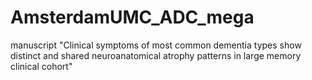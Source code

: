 # AmsterdamUMC_ADC_mega
manuscript "Clinical symptoms of most common dementia types show distinct and shared neuroanatomical atrophy patterns in large memory clinical cohort"
